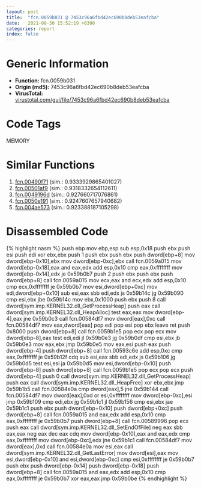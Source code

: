 ```yaml
---
layout: post
title:  "fcn.0059b031 @ 7453c96a6fbd42ec690b8deb53eafcba"
date:   2021-08-30 15:52:19 +0300
categories: report
index: false
---
```


# Generic Information
- **Function:** fcn.0059b031
- **Origin (md5):** 7453c96a6fbd42ec690b8deb53eafcba
- **VirusTotal:** [virustotal.com/gui/file/7453c96a6fbd42ec690b8deb53eafcba][virustotal_ref]

# Code Tags
<span class="tag" id="MEMORY">MEMORY</span>


# Similar Functions

1. [fcn.00490f71][similar_1_ref] (sim.: 0.9333929865401027)
2. [fcn.00501af9][similar_2_ref] (sim.: 0.9318332654112611)
3. [fcn.0049196d][similar_3_ref] (sim.: 0.927660717076861)
4. [fcn.0050e191][similar_4_ref] (sim.: 0.9247607657940682)
5. [fcn.004ae573][similar_5_ref] (sim.: 0.923388187105298)


# Disassembled Code

{% highlight nasm %}
push ebp
mov ebp,esp
sub esp,0x18
push ebx
push esi
push edi
xor ebx,ebx
push 1
push ebx
push ebx
push dword[ebp+8]
mov dword[ebp-0x10],ebx
mov dword[ebp-0xc],ebx
call fcn.0059a015
mov dword[ebp-0x18],eax
and eax,edx
add esp,0x10
cmp eax,0xffffffff
mov dword[ebp-0x14],edx
je 0x59b0b7
push 2
push ebx
push ebx
push dword[ebp+8]
call fcn.0059a015
mov ecx,eax
and ecx,edx
add esp,0x10
cmp ecx,0xffffffff
je 0x59b0b7
mov esi,dword[ebp+0xc]
mov edi,dword[ebp+0x10]
sub esi,eax
sbb edi,edx
js 0x59b14c
jg 0x59b090
cmp esi,ebx
jbe 0x59b14c
mov ebx,0x1000
push ebx
push 8
call dword[sym.imp.KERNEL32.dll_GetProcessHeap]
push eax
call dword[sym.imp.KERNEL32.dll_HeapAlloc]
test eax,eax
mov dword[ebp-4],eax
jne 0x59b0c3
call fcn.00584df7
mov dword[eax],0xc
call fcn.00584df7
mov eax,dword[eax]
pop edi
pop esi
pop ebx
leave 
ret 
push 0x8000
push dword[ebp+8]
call fcn.0059b1e5
pop ecx
pop ecx
mov dword[ebp-8],eax
test edi,edi
jl 0x59b0e3
jg 0x59b0df
cmp esi,ebx
jb 0x59b0e3
mov eax,ebx
jmp 0x59b0e5
mov eax,esi
push eax
push dword[ebp-4]
push dword[ebp+8]
call fcn.00593c6e
add esp,0xc
cmp eax,0xffffffff
je 0x59b12f
cdq 
sub esi,eax
sbb edi,edx
js 0x59b106
jg 0x59b0d5
test esi,esi
ja 0x59b0d5
mov esi,dword[ebp-0x10]
push dword[ebp-8]
push dword[ebp+8]
call fcn.0059b1e5
pop ecx
pop ecx
push dword[ebp-4]
push 0
call dword[sym.imp.KERNEL32.dll_GetProcessHeap]
push eax
call dword[sym.imp.KERNEL32.dll_HeapFree]
xor ebx,ebx
jmp 0x59b1b5
call fcn.00584e0a
cmp dword[eax],5
jne 0x59b144
call fcn.00584df7
mov dword[eax],0xd
or esi,0xffffffff
mov dword[ebp-0xc],esi
jmp 0x59b109
cmp edi,ebx
jg 0x59b1c1
jl 0x59b156
cmp esi,ebx
jae 0x59b1c1
push ebx
push dword[ebp+0x10]
push dword[ebp+0xc]
push dword[ebp+8]
call fcn.0059a015
and eax,edx
add esp,0x10
cmp eax,0xffffffff
je 0x59b0b7
push dword[ebp+8]
call fcn.00589996
pop ecx
push eax
call dword[sym.imp.KERNEL32.dll_SetEndOfFile]
neg eax
sbb eax,eax
neg eax
dec eax
cdq 
mov dword[ebp-0x10],eax
and eax,edx
cmp eax,0xffffffff
mov dword[ebp-0xc],edx
jne 0x59b1c1
call fcn.00584df7
mov dword[eax],0xd
call fcn.00584e0a
mov esi,eax
call dword[sym.imp.KERNEL32.dll_GetLastError]
mov dword[esi],eax
mov esi,dword[ebp-0x10]
and esi,dword[ebp-0xc]
cmp esi,0xffffffff
je 0x59b0b7
push ebx
push dword[ebp-0x14]
push dword[ebp-0x18]
push dword[ebp+8]
call fcn.0059a015
and eax,edx
add esp,0x10
cmp eax,0xffffffff
je 0x59b0b7
xor eax,eax
jmp 0x59b0be
{% endhighlight %}


[similar_1_ref]: /report/fcn.00490f71@289859175c221b107317af7727d26c17
[similar_2_ref]: /report/fcn.00501af9@e2ba7f10eb234338a49853c34d7d9c56
[similar_3_ref]: /report/fcn.0049196d@a4175bd1311845689d3bca41d1d095ff
[similar_4_ref]: /report/fcn.0050e191@1160595edb203a63cb2ca3ce2ff04f47
[similar_5_ref]: /report/fcn.004ae573@279a61b1e76da49531f1f16fd1102a2d
[virustotal_ref]: https://www.virustotal.com/gui/file/7453c96a6fbd42ec690b8deb53eafcba